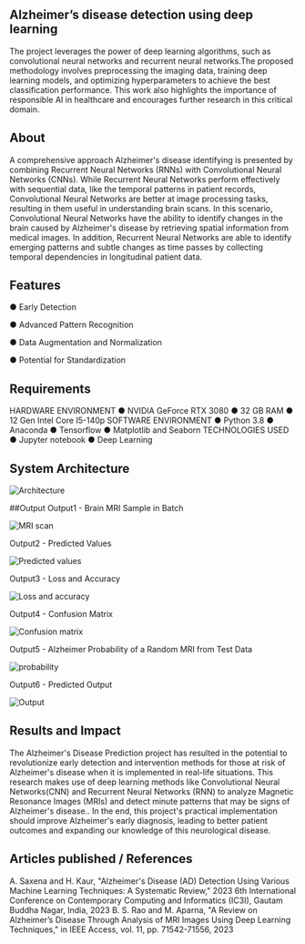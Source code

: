 ## Alzheimer’s disease detection using deep learning
 The project leverages the power of deep learning algorithms, such as convolutional neural networks and recurrent neural networks.The proposed methodology involves preprocessing the imaging data, training deep learning models, and optimizing hyperparameters to achieve the best classification performance. This work also highlights the importance of responsible AI in healthcare and encourages further research in this critical domain.

## About
A comprehensive approach Alzheimer's disease identifying is presented by combining Recurrent Neural Networks (RNNs) with Convolutional Neural Networks (CNNs). While Recurrent Neural Networks perform effectively with sequential data, like the temporal patterns in patient records, Convolutional Neural Networks are better at image processing tasks, resulting in them useful in understanding brain scans. In this scenario, Convolutional Neural Networks have the ability to identify changes in the brain caused by Alzheimer's disease by retrieving spatial information from medical images. In addition, Recurrent Neural Networks are able to identify emerging patterns and subtle changes as time passes by collecting temporal dependencies in longitudinal patient data.

## Features
● Early Detection

● Advanced Pattern Recognition

● Data Augmentation and Normalization

● Potential for Standardization
## Requirements
HARDWARE ENVIRONMENT
● NVIDIA GeForce RTX 3080
● 32 GB RAM
● 12 Gen Intel Core I5-140p
SOFTWARE ENVIRONMENT
● Python 3.8
● Anaconda
● Tensorflow
● Matplotlib and Seaborn
TECHNOLOGIES USED
● Jupyter notebook
● Deep Learning

## System Architecture
![Architecture](https://github.com/user-attachments/assets/ddddcd67-2e6c-4bb2-a7d8-1174c377d54b)

##Output
Output1 - Brain MRI Sample in Batch

![MRI scan](https://github.com/user-attachments/assets/9f1ef0a5-74f6-44fd-bca6-8a0caa66b708)

Output2 - Predicted Values

![Predicted values](https://github.com/user-attachments/assets/6ca5252b-9f2a-49f4-bd55-35113c0951d2)

Output3 - Loss and Accuracy

![Loss and accuracy](https://github.com/user-attachments/assets/6c4f2129-d386-4d41-a04e-b9b564acaecf)

Output4 - Confusion Matrix

![Confusion matrix](https://github.com/user-attachments/assets/d431e3f4-74e2-497c-a98e-a4e992fc4e14)

Output5 - Alzheimer Probability of a Random MRI from Test Data

![probability](https://github.com/user-attachments/assets/4df52847-8807-433b-a23e-b8358ac064ce)

Output6 - Predicted Output

![Output](https://github.com/user-attachments/assets/7ca3bc76-223f-460d-a345-6e960b954da1)

## Results and Impact
The Alzheimer's Disease Prediction project has resulted in the potential to revolutionize early detection and intervention methods for those at risk of Alzheimer's disease when it is implemented in real-life
situations. This research makes use of deep learning methods like Convolutional Neural Networks(CNN) and Recurrent Neural Networks (RNN) to analyze Magnetic Resonance Images (MRIs) and detect minute patterns that may be signs of Alzheimer's disease..
In the end, this project's practical implementation should improve Alzheimer's early diagnosis, leading to better patient outcomes and expanding our knowledge of this neurological disease.

## Articles published / References
A. Saxena and H. Kaur, "Alzheimer's Disease (AD) Detection Using Various Machine Learning Techniques: A Systematic Review," 2023 6th International Conference on Contemporary Computing and Informatics (IC3I), Gautam Buddha Nagar, India, 2023
B. S. Rao and M. Aparna, "A Review on Alzheimer’s Disease Through Analysis of MRI Images Using Deep Learning Techniques," in IEEE Access, vol. 11, pp. 71542-71556, 2023
